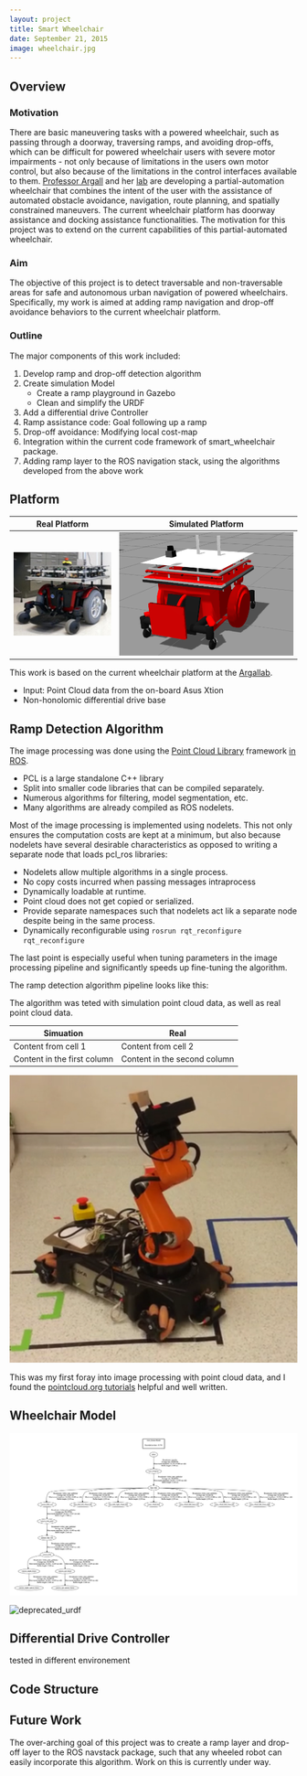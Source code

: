 ```yaml
---
layout: project
title: Smart Wheelchair
date: September 21, 2015
image: wheelchair.jpg
---
```


## Overview 


### Motivation

There are basic maneuvering tasks with a powered wheelchair, such as passing through a doorway, traversing ramps, and avoiding drop-offs, which can be difficult for powered wheelchair users with severe motor impairments - not only because of limitations in the users own motor control, but also because of the limitations in the control interfaces available to them. [Professor Argall](http://users.eecs.northwestern.edu/~argall/) and her [lab](http://smpp.northwestern.edu/research/argallab/) are developing a partial-automation wheelchair that combines the intent of the user with the assistance of automated obstacle avoidance, navigation, route planning, and spatially constrained maneuvers. The current wheelchair platform has doorway assistance and docking assistance functionalities. The motivation for this project was to extend on the current capabilities of this partial-automated wheelchair. 


### Aim

The objective of this project is to detect traversable and non-traversable areas for safe and autonomous urban navigation of powered wheelchairs. Specifically, my work is aimed at adding ramp navigation and drop-off avoidance behaviors to the current wheelchair platform. 

### Outline

The major components of this work included: 

1. Develop ramp and drop-off detection algorithm
2. Create simulation Model 
	* Create a ramp playground in Gazebo
    * Clean and simplify the URDF 
3. Add a differential drive Controller 
4. Ramp assistance code: Goal following up a ramp
5. Drop-off avoidance: Modifying local cost-map
6. Integration within the current code framework of smart_wheelchair package. 
7. Adding ramp layer to the ROS navigation stack, using the algorithms developed from the above work

## Platform

Real Platform | Simulated Platform
------------ | -------------
![real_wheelchair](https://raw.githubusercontent.com/MahdiehNejati/portfolio/gh-pages/public/images/real_wheelchair.jpg) | ![sim_wheelchair](https://raw.githubusercontent.com/MahdiehNejati/portfolio/gh-pages/public/images/wheelchair_sim_model.png)

This work is based on the current wheelchair platform at the [Argallab](http://smpp.northwestern.edu/research/argallab/research.html). 

* Input: Point Cloud data from the on-board Asus Xtion
* Non-honolomic differential drive base

## Ramp Detection Algorithm

The image processing was done using the [Point Cloud Library](http://pointclouds.org/) framework [in ROS](http://wiki.ros.org/pcl). 

* PCL is a large standalone C++ library
* Split into smaller code libraries that can be compiled separately.
* Numerous algorithms for filtering, model segmentation, etc. 
* Many algorithms are already compiled as ROS nodelets.

Most of the image processing is implemented using nodelets. This not only ensures the computation costs are kept at a minimum, but also because nodelets have several desirable characteristics as opposed to writing a separate node that loads pcl_ros libraries: 

* Nodelets allow multiple algorithms in a single process.
* No copy costs incurred when passing messages intraprocess
* Dynamically loadable at runtime.
* Point cloud does not get copied or serialized.
* Provide separate namespaces such that nodelets act lik a separate node despite being in the same process. 
* Dynamically reconfigurable using 
	 ``` rosrun rqt_reconfigure rqt_reconfigure ```
	
The last point is especially useful when tuning parameters in the image processing pipeline and significantly speeds up fine-tuning the algorithm. 

The ramp detection algorithm pipeline looks like this: 


The algorithm was teted with simulation point cloud data, as well as real point cloud data. 

Simuation| Real
------------ | -------------
Content from cell 1 | Content from cell 2
Content in the first column | Content in the second column


![youbot](https://raw.githubusercontent.com/MahdiehNejati/portfolio/gh-pages/public/images/youbot_retrieve.png)


This was my first foray into image processing with point cloud data, and I found the [pointcloud.org tutorials](http://pointclouds.org/documentation/tutorials/) helpful and well written. 

## Wheelchair Model

![updated_urdf](https://raw.githubusercontent.com/MahdiehNejati/portfolio/gh-pages/public/images/new_tf.png)

![deprecated_urdf](https://raw.githubusercontent.com/MahdiehNejati/portfolio/gh-pages/public/images/old_tf.png)

## Differential Drive Controller

tested in different environement

## Code Structure


## Future Work

The over-arching goal of this project was to create a ramp layer and drop-off layer to the ROS navstack package, such that any wheeled robot can easily incorporate this algorithm. Work on this is currently under way. 
